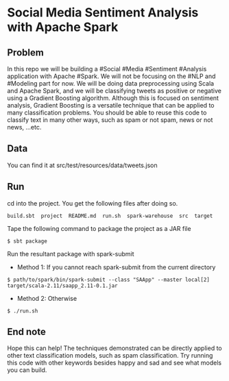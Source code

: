 # Social Media Sentiment Analysis with Apache Spark

## Problem

In this repo we will be building a #Social #Media #Sentiment #Analysis application with Apache #Spark. We will not be focusing on the #NLP and #Modeling part for now. We will be doing data preprocessing using Scala and Apache Spark, and we will be classifying tweets as positive or negative using a Gradient Boosting algorithm. Although this is focused on sentiment analysis, Gradient Boosting is a versatile technique that can be applied to many classification problems. You should be able to reuse this code to classify text in many other ways, such as spam or not spam, news or not news, ...etc.

## Data

You can find it at src/test/resources/data/tweets.json

## Run 

cd into the project. You get the following files after doing so.

```linux 
build.sbt  project  README.md  run.sh  spark-warehouse  src  target
```

Tape the following command to package the project as a JAR file

```linux
$ sbt package
```

Run the resultant package with spark-submit

* Method 1: If you cannot reach spark-submit from the current directory

```linux
$ path/to/spark/bin/spark-submit --class "SAApp" --master local[2] target/scala-2.11/saapp_2.11-0.1.jar
```

* Method 2: Otherwise

```
$ ./run.sh
```

## End note 

Hope this can help! The techniques demonstrated can be directly applied to other text classification models, such as spam classification. Try running this code with other keywords besides happy and sad and see what models you can build.

